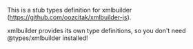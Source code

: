 This is a stub types definition for xmlbuilder (https://github.com/oozcitak/xmlbuilder-js).

xmlbuilder provides its own type definitions, so you don't need @types/xmlbuilder installed!